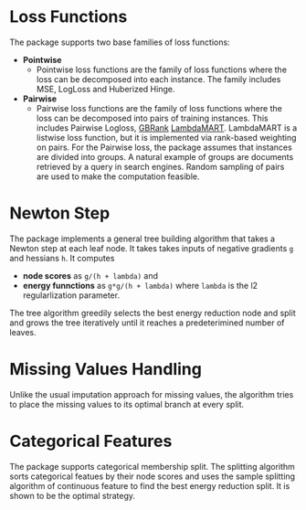 # Loss Functions
The package supports two base families of loss functions:
* **Pointwise**
  * Pointwise loss functions are the family of loss functions where the loss can be decomposed into
each instance. The family includes MSE, LogLoss and Huberized Hinge.
* **Pairwise**
  * Pairwise loss functions are the family of loss functions where the loss can be decomposed into
pairs of training instances. This includes Pairwise Logloss, [GBRank](http://www.cc.gatech.edu/~zha/papers/fp086-zheng.pdf) [LambdaMART](http://research-srv.microsoft.com/pubs/132652/MSR-TR-2010-82.pdf).
LambdaMART is a listwise loss function, but it is implemented via rank-based weighting on pairs. For the Pairwise loss, the package assumes that instances are divided into groups. A natural example
of groups are documents retrieved by a query in search engines.
Random sampling of pairs are used to make the computation feasible.

# Newton Step
The package implements a general tree building algorithm that takes a Newton step at each leaf node.
It takes takes inputs of negative gradients
`g` and hessians `h`. It computes
* **node scores** as `g/(h + lambda)` and
* **energy funnctions** as `g*g/(h + lambda)`
where `lambda` is the l2 regularlization parameter.

The tree algorithm greedily selects the best energy reduction node and split and grows the tree
iteratively until it reaches a predeterimined number of leaves.

# Missing Values Handling
Unlike the usual imputation approach for missing values, the algorithm tries to place the missing values to its
optimal branch at every split.

# Categorical Features
The package supports categorical membership split. The splitting algorithm sorts categorical featues
by their node scores and uses the sample splitting algorithm of continuous feature to find the best
energy reduction split. It is shown to be the optimal strategy.
